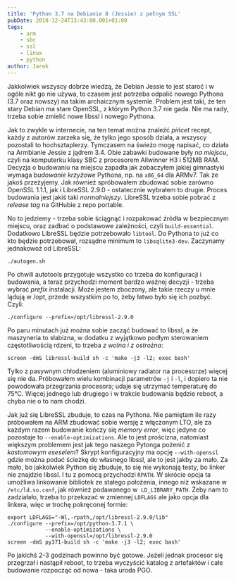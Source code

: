```yaml
---
title: 'Python 3.7 na Debianie 8 (Jessie) z pełnym SSL'
pubDate: 2018-12-24T13:43:00.001+01:00
tags:
    - arm
    - sbc
    - ssl
    - linux
    - python
author: Jarek
---
```


Jakkolwiek wszyscy dobrze wiedzą, że Debian Jessie to jest staroć i w ogóle nikt go nie używa, to czasem jest potrzeba odpalić nowego Pythona (3.7 oraz nowszy) na takim archaicznym systemie. Problem jest taki, że ten stary Debian ma stare OpenSSL, z którym Python 3.7 nie gada. Nie ma rady, trzeba sobie zmielić nowe libssl i nowego Pythona.

Jak to zwykle w internecie, na ten temat można znaleźć _pińcet_ recept, każdy z autorów zarzeka się, że tylko jego sposób działa, a wszyscy pozostali to hochsztaplerzy. Tymczasem na świeżo mogę napisać, co działa na Armbianie Jessie z jądrem 3.4. Obie zabawki budowane były _na miejscu_, czyli na komputerku klasy SBC z procesorem Allwinner H3 i 512MB RAM. Decyzja o budowaniu na miejscu zapadła jak zobaczyłem jakiej gimnastyki wymaga _budowanie krzyżowe_ Pythona, np. na `x86_64` dla ARMv7. Tak że jakoś przeżyjemy. Jak również spróbowałem zbudować sobie zarówno OpenSSL 1.1.1, jak i LibreSSL 2.9.0 - ostatecznie wybrałem to drugie. Proces budowania jest jakiś taki _normalniejszy_. LibreSSL trzeba sobie pobrać z _release tag_ na GitHubie z repo portable.

No to jedziemy - trzeba sobie ściągnąć i rozpakować źródła w bezpiecznym miejscu, oraz zadbać o podstawowe zależności, czyli `build-essential`. Dodatkowo LibreSSL będzie potrzebowało `libtool`. Do Pythona to już co kto będzie potrzebował, rozsądne minimum to `libsqlite3-dev`. Zaczynamy jednakowoż od LibreSSL:

```shell
./autogen.sh
```

Po chwili autotools przygotuje wszystko co trzeba do konfiguracji i budowania, a teraz przychodzi moment bardzo ważnej decyzji - trzeba wybrać _prefix_ instalacji. Może jestem zboczony, ale takie rzeczy u mnie lądują w /opt, przede wszystkim po to, żeby łatwo było się ich pozbyć. Czyli:

```shell
./configure --prefix=/opt/libressl-2.9.0
```

Po paru minutach już można sobie zacząć budować to libssl, a że maszyneria to słabizna, w dodatku z wyjątkowo podłym sterowaniem częstotliwością rdzeni, to trzeba _z wolna i z ostrożna_:

```shell
screen -dmS libressl-build sh -c 'make -j3 -l2; exec bash'
```

Tylko z pasywnym chłodzeniem (aluminiowy radiator na procesorze) więcej się nie da. Próbowałem wielu kombinacji parametrów `-j` i `-l`, i dopiero ta nie powodowała przegrzania procesora; udaje się utrzymać temperaturę do 75°C. Więcej jednego lub drugiego i w trakcie budowania będzie reboot, a chyba nie o to nam chodzi.

Jak już się LibreSSL zbuduje, to czas na Pythona. Nie pamiętam ile razy próbowałem na ARM zbudować sobie wersję z włączonym LTO, ale za każdym razem budowanie kończy się _memory error_, więc jedyne co pozostaje to `--enable-optimizations`. Ale to jest prościzna, natomiast większym problemem jest jak tego naszego Pytonga pożenić z _kastomowym eseselem_? Skrypt konfiguracyjny ma opcję `--with-openssl` gdzie można podać ścieżkę do własnego libssl, ale to jest jakby za mało. Za mało, bo jakkolwiek Python się zbuduje, to się nie wykonają testy, bo linker nie znajdzie libssl. I tu z pomocą przychodzi `RPATH`. W skrócie opcja ta umożliwa linkowanie bibliotek ze stałego położenia, innego niż wskazane w `/etc/ld.so.conf`, jak również podawanego w  `LD_LIBRARY_PATH`. Żeby nam to zadziałało, trzeba to przekazać w zmiennej `LDFLAGS` ale jako opcja dla linkera, więc w trochę pokręconej formie:

```shell
export LDFLAGS="-Wl,-rpath,/opt/libressl-2.9.0/lib"
./configure --prefix=/opt/python-3.7.1 \
            --enable-optimizations \
            --with-openssl=/opt/libressl-2.9.0
screen -dmS py371-build sh -c 'make -j3 -l2; exec bash'
```

Po jakichś 2-3 godzinach powinno być gotowe. Jeżeli jednak procesor się przegrzał i nastąpił reboot, to trzeba wyczyścić katalog z artefaktów i całe budowanie rozpocząć od nowa - taka uroda PGO.
